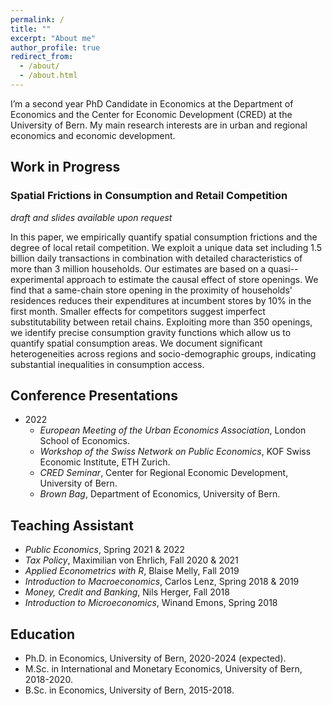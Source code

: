 ```yaml
---
permalink: /
title: ""
excerpt: "About me"
author_profile: true
redirect_from: 
  - /about/
  - /about.html
---
```


I’m a second year PhD Candidate in Economics at the Department of Economics and the Center for Economic Development (CRED) at the University of Bern. My main research interests are in urban and regional economics and economic development.


## Work in Progress
### Spatial Frictions in Consumption and Retail Competition
*draft and slides available upon request*

In this paper, we empirically quantify spatial consumption frictions and the degree of local retail competition. We exploit a unique data set including 1.5 billion daily transactions in combination with detailed characteristics of more than 3 million households. Our estimates are based on a quasi--experimental approach to estimate the causal effect of store openings. 
We find that a same-chain store opening in the proximity of households' residences reduces their expenditures at incumbent stores by 10% in the first month. Smaller effects for competitors suggest imperfect substitutability between retail chains. Exploiting more than 350 openings, we identify precise consumption gravity functions which allow us to quantify spatial consumption areas. We document significant heterogeneities across regions and socio-demographic groups, indicating substantial inequalities in consumption access.


## Conference Presentations
* 2022
     * *European Meeting of the Urban Economics Association*, London School of Economics.
     * *Workshop of the Swiss Network on Public Economics*, KOF Swiss Economic Institute, ETH Zurich. 
	 * *CRED Seminar*, Center for Regional Economic Development, University of Bern. 
     * *Brown Bag*, Department of Economics, University of Bern.

## Teaching Assistant
* *Public Economics*, Spring 2021 & 2022
* *Tax Policy*, Maximilian von Ehrlich, Fall 2020 & 2021
* *Applied Econometrics with R*, Blaise Melly, Fall 2019
* *Introduction to Macroeconomics*, Carlos Lenz, Spring 2018 & 2019
* *Money, Credit and Banking*, Nils Herger, Fall 2018
* *Introduction to Microeconomics*, Winand Emons, Spring 2018

## Education
* Ph.D. in Economics, University of Bern, 2020-2024 (expected).
* M.Sc. in International and Monetary Economics, University of Bern, 2018-2020.
* B.Sc. in Economics, University of Bern, 2015-2018.



